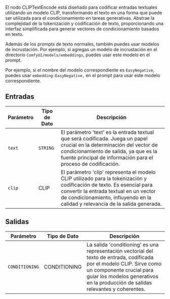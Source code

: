 El nodo CLIPTextEncode está diseñado para codificar entradas textuales utilizando un modelo CLIP, transformando el texto en una forma que puede ser utilizada para el condicionamiento en tareas generativas. Abstrae la complejidad de la tokenización y codificación de texto, proporcionando una interfaz simplificada para generar vectores de condicionamiento basados en texto.

Además de los prompts de texto normales, también puedes usar modelos de incrustación. Por ejemplo, si agregas un modelo de incrustación en el directorio `ComfyUI/models/embeddings`, puedes usar este modelo en el prompt.

Por ejemplo, si el nombre del modelo correspondiente es `EasyNegative`, puedes usar `embedding:EasyNegative,` en el prompt para usar este modelo correspondiente.

## Entradas

| Parámetro | Tipo de Dato | Descripción |
|-----------|-------------|-------------|
| `text`    | `STRING`    | El parámetro 'text' es la entrada textual que será codificada. Juega un papel crucial en la determinación del vector de condicionamiento de salida, ya que es la fuente principal de información para el proceso de codificación. |
| `clip`    | CLIP      | El parámetro 'clip' representa el modelo CLIP utilizado para la tokenización y codificación de texto. Es esencial para convertir la entrada textual en un vector de condicionamiento, influyendo en la calidad y relevancia de la salida generada. |

## Salidas

| Parámetro | Tipo de Dato | Descripción |
|-----------|--------------|-------------|
| `CONDITIONING` | CONDITIONING | La salida 'conditioning' es una representación vectorial del texto de entrada, codificada por el modelo CLIP. Sirve como un componente crucial para guiar los modelos generativos en la producción de salidas relevantes y coherentes. |
